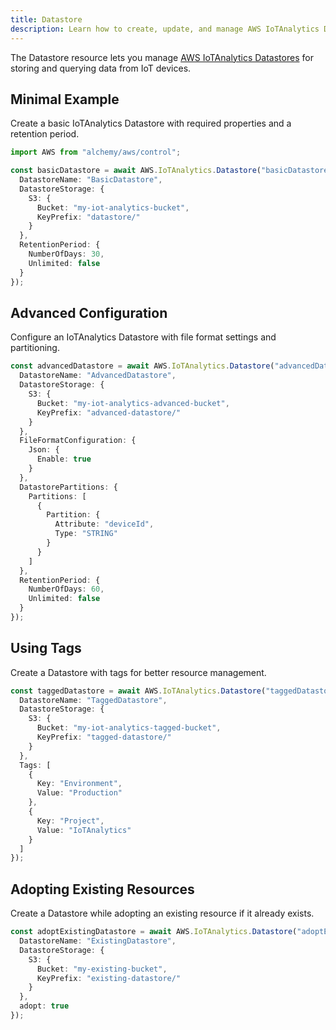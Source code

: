 ```yaml
---
title: Datastore
description: Learn how to create, update, and manage AWS IoTAnalytics Datastores using Alchemy Cloud Control.
---
```


The Datastore resource lets you manage [AWS IoTAnalytics Datastores](https://docs.aws.amazon.com/iotanalytics/latest/userguide/) for storing and querying data from IoT devices.

## Minimal Example

Create a basic IoTAnalytics Datastore with required properties and a retention period.

```ts
import AWS from "alchemy/aws/control";

const basicDatastore = await AWS.IoTAnalytics.Datastore("basicDatastore", {
  DatastoreName: "BasicDatastore",
  DatastoreStorage: {
    S3: {
      Bucket: "my-iot-analytics-bucket",
      KeyPrefix: "datastore/"
    }
  },
  RetentionPeriod: {
    NumberOfDays: 30,
    Unlimited: false
  }
});
```

## Advanced Configuration

Configure an IoTAnalytics Datastore with file format settings and partitioning.

```ts
const advancedDatastore = await AWS.IoTAnalytics.Datastore("advancedDatastore", {
  DatastoreName: "AdvancedDatastore",
  DatastoreStorage: {
    S3: {
      Bucket: "my-iot-analytics-advanced-bucket",
      KeyPrefix: "advanced-datastore/"
    }
  },
  FileFormatConfiguration: {
    Json: {
      Enable: true
    }
  },
  DatastorePartitions: {
    Partitions: [
      {
        Partition: {
          Attribute: "deviceId",
          Type: "STRING"
        }
      }
    ]
  },
  RetentionPeriod: {
    NumberOfDays: 60,
    Unlimited: false
  }
});
```

## Using Tags

Create a Datastore with tags for better resource management.

```ts
const taggedDatastore = await AWS.IoTAnalytics.Datastore("taggedDatastore", {
  DatastoreName: "TaggedDatastore",
  DatastoreStorage: {
    S3: {
      Bucket: "my-iot-analytics-tagged-bucket",
      KeyPrefix: "tagged-datastore/"
    }
  },
  Tags: [
    {
      Key: "Environment",
      Value: "Production"
    },
    {
      Key: "Project",
      Value: "IoTAnalytics"
    }
  ]
});
```

## Adopting Existing Resources

Create a Datastore while adopting an existing resource if it already exists.

```ts
const adoptExistingDatastore = await AWS.IoTAnalytics.Datastore("adoptExistingDatastore", {
  DatastoreName: "ExistingDatastore",
  DatastoreStorage: {
    S3: {
      Bucket: "my-existing-bucket",
      KeyPrefix: "existing-datastore/"
    }
  },
  adopt: true
});
```